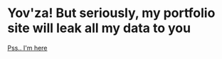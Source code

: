# Yov'za! But seriously, my portfolio site will leak all my data to you
[Pss.. I'm here](https://nikkeyl.github.io/nikkeyl)
